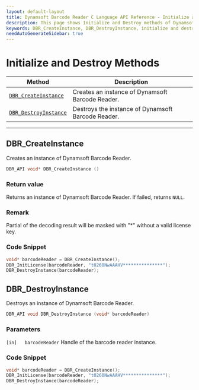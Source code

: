 ```yaml
---
layout: default-layout
title: Dynamsoft Barcode Reader C Language API Reference - Initialize and Destroy Methods
description: This page shows Initialize and Destroy methods of Dynamsoft Barcode Reader for C Language.
keywords: DBR_CreateInstance, DBR_DestroyInstance, initialize and destroy methods, api reference, c
needAutoGenerateSidebar: true
---
```



# Initialize and Destroy Methods

  | Method               | Description |
  |----------------------|-------------|
  | [`DBR_CreateInstance`](#dbr_createinstance) | Creates an instance of Dynamsoft Barcode Reader. |
  | [`DBR_DestroyInstance`](#dbr_destroyinstance) | Destroys the instance of Dynamsoft Barcode Reader. |
  
  ---
  
## DBR_CreateInstance

Creates an instance of Dynamsoft Barcode Reader.

```c
DBR_API void* DBR_CreateInstance ()	
```   

### Return value

Returns an instance of Dynamsoft Barcode Reader. If failed, returns `NULL`.

### Remark

Partial of the decoding result will be masked with "\*" without a valid license key.

### Code Snippet

```c
void* barcodeReader = DBR_CreateInstance();
DBR_InitLicense(barcodeReader, "t0260NwAAAHV***************");
DBR_DestroyInstance(barcodeReader);
```

## DBR_DestroyInstance

Destroys an instance of Dynamsoft Barcode Reader.

```c
DBR_API void DBR_DestroyInstance (void* barcodeReader)	
```   
   
### Parameters

`[in]	barcodeReader` Handle of the barcode reader instance.

### Code Snippet

```c
void* barcodeReader = DBR_CreateInstance();
DBR_InitLicense(barcodeReader, "t0260NwAAAHV***************");
DBR_DestroyInstance(barcodeReader);
```

